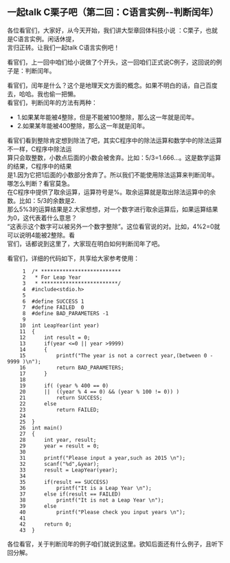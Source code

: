 ## 一起talk C栗子吧（第二回：C语言实例--判断闰年）

各位看官们，大家好，从今天开始，我们讲大型章回体科技小说 ：C栗子，也就是C语言实例。闲话休提，  
言归正转。让我们一起talk C语言实例吧！   

看官们，上一回中咱们给小说做了个开头，这一回咱们正式说C例子，这回说的例子是：判断闰年。  

看官们，闰年是什么？这个是地理天文方面的概念。如果不明白的话，自己百度去，哈哈。我也偷一把懒。  
看官们，判断闰年的方法有两种：  

- 1.如果某年能被4整除，但是不能被100整除，那么这一年就是闰年。
- 2.如果某年能被400整除，那么这一年就是闰年。

看官们看到整除肯定想到除法了吧，其实C程序中的除法运算和数学中的除法运算不一样，C程序中除法运  
算只会取整数，小数点后面的小数会被舍弃。比如：5/3=1.666...。这是数学运算的结果，C程序中的结果  
是1.因为它把1后面的小数部分舍弃了。所以我们不能使用除法运算来判断闰年。哪怎么判断？看官莫急。  
在C程序中提供了取余运算，运算符号是%。取余运算就是取出除法运算中的余数。比如：5/3的余数是2.  
那么5%3的运算结果是2.大家想想，对一个数字进行取余运算后，如果运算结果为0，这代表着什么意思？  
“这表示这个数字可以被另外一个数字整除”。这位看官说的对。比如，4%2=0就可以说明4能被2整除。看  
官们，话都说到这里了，大家现在明白如何判断闰年了吧。  

看官们，详细的代码如下，共享给大家参考使用：
```
     1	/* **************************
     2	 * For Leap Year
     3	 * *************************/
     4	#include<stdio.h>
     5	
     6	#define SUCCESS 1
     7	#define FAILED  0
     8	#define BAD_PARAMETERS -1
     9	
    10	int LeapYear(int year)
    11	{
    12		int result = 0;
    13		if(year <=0 || year >9999)
    14		{
    15			printf("The year is not a correct year,(between 0 - 9999 )\n");
    16			return BAD_PARAMETERS;
    17		}
    18	
    19		if( (year % 400 == 0)
    20		||  ((year % 4 == 0) && (year % 100 != 0)) )
    21			return SUCCESS;
    22		else
    23			return FAILED;
    24	
    25	}
    26	int main()
    27	{
    28		int year, result;
    29		year = result = 0;
    30	
    31		printf("Please input a year,such as 2015 \n");
    32		scanf("%d",&year);
    33		result = LeapYear(year);
    34	
    35		if(result == SUCCESS)
    36			printf("It is a Leap Year \n");
    37		else if(result == FAILED)
    38			printf("It is not a Leap Year \n");
    39		else
    40			printf("Please check you input years \n");
    41	
    42		return 0;
    43	}    
```

各位看官，关于判断闰年的例子咱们就说到这里。欲知后面还有什么例子，且听下回分解。  
